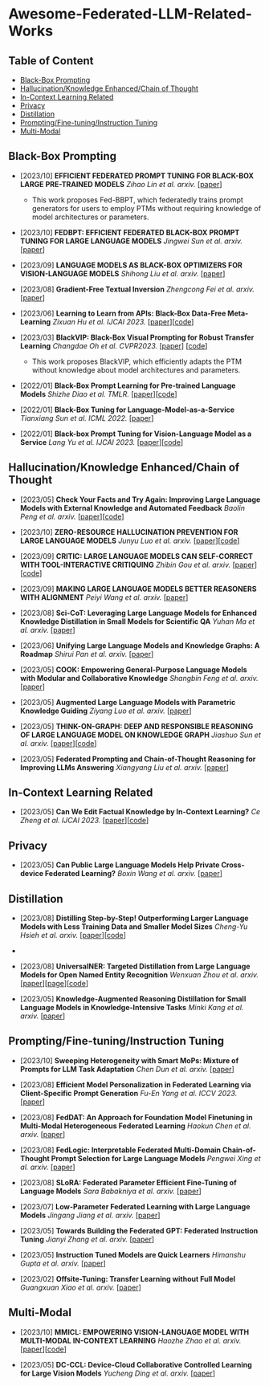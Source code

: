 # Awesome-Federated-LLM-Related-Works

## Table of Content

- [Black-Box Prompting](#Black-Box-Prompting)
- [Hallucination/Knowledge Enhanced/Chain of Thought](#Hallucination/Knowledge-Enhanced/Chain-of-Thought)
- [In-Context Learning Related](#In-Context-Learning-Related)
- [Privacy](#Privacy)
- [Distillation](#Distillation)
- [Prompting/Fine-tuning/Instruction Tuning](#Prompting/Fine-tuning/Instruction-Tuning)
- [Multi-Modal](#Multi-Modal)


## Black-Box Prompting
- [2023/10] **EFFICIENT FEDERATED PROMPT TUNING FOR BLACK-BOX LARGE PRE-TRAINED MODELS** *Zihao Lin et al. arxiv.* [[paper](https://arxiv.org/abs/2310.03123)]
  - This work proposes Fed-BBPT, which federatedly trains prompt generators for users to employ PTMs without requiring knowledge of model architectures or parameters.

- [2023/10] **FEDBPT: EFFICIENT FEDERATED BLACK-BOX PROMPT TUNING FOR LARGE LANGUAGE MODELS** *Jingwei Sun et al. arxiv.* [[paper](https://arxiv.org/abs/2310.01467)]

- [2023/09] **LANGUAGE MODELS AS BLACK-BOX OPTIMIZERS FOR VISION-LANGUAGE MODELS** *Shihong Liu et al. arxiv.* [[paper](https://arxiv.org/abs/2309.05950)]

- [2023/08] **Gradient-Free Textual Inversion** *Zhengcong Fei et al. arxiv.* [[paper](https://arxiv.org/abs/2304.05818)]
  
- [2023/06] **Learning to Learn from APIs: Black-Box Data-Free Meta-Learning** *Zixuan Hu et al. IJCAI 2023.* [[paper](https://arxiv.org/abs/2305.18413)][[code](https://github.com/Egg-Hu/BiDf-MKD)]
  
- [2023/03] **BlackVIP: Black-Box Visual Prompting for Robust Transfer Learning** *Changdae Oh et al. CVPR2023.* [[paper](https://arxiv.org/abs/2303.14773)] [[code](https://github.com/changdaeoh/BlackVIP)]
  - This work proposes BlackVIP, which efficiently adapts the PTM without knowledge about model architectures and parameters.
  
- [2022/01] **Black-Box Prompt Learning for Pre-trained Language Models** *Shizhe Diao et al. TMLR.* [[paper](https://arxiv.org/abs/2201.08531)][[code]( https://github.com/shizhediao/Black-Box-Prompt-Learning)]

- [2022/01] **Black-Box Tuning for Language-Model-as-a-Service** *Tianxiang Sun et al. ICML 2022.* [[paper](https://arxiv.org/abs/2201.03514)]

- [2022/01] **Black-box Prompt Tuning for Vision-Language Model as a Service** *Lang Yu et al. IJCAI 2023.* [[paper](https://www.ijcai.org/proceedings/2023/0187.pdf)][[code](https://github.com/BruthYU/BPT-VLM)]

## Hallucination/Knowledge Enhanced/Chain of Thought
- [2023/05] **Check Your Facts and Try Again: Improving Large Language Models with External Knowledge and Automated Feedback** *Baolin Peng et al. arxiv.* [[paper](https://arxiv.org/abs/2302.12813)][[code](https://github.com/feizc/Gradient-Free-Textual-Inversion)]
- [2023/10] **ZERO-RESOURCE HALLUCINATION PREVENTION FOR LARGE LANGUAGE MODELS** *Junyu Luo et al. arxiv.* [[paper](https://arxiv.org/abs/2309.02654)][[code](https://github.com/soap117/Self-evaluation)]
  
- [2023/09] **CRITIC: LARGE LANGUAGE MODELS CAN SELF-CORRECT WITH TOOL-INTERACTIVE CRITIQUING** *Zhibin Gou et al. arxiv.* [[paper](https://arxiv.org/abs/2305.11738)][[code](https://github.com/microsoft/ProphetNet/tree/master/CRITIC)]
  
- [2023/09] **MAKING LARGE LANGUAGE MODELS BETTER REASONERS WITH ALIGNMENT** *Peiyi Wang et al. arxiv.* [[paper](https://arxiv.org/abs/2309.02144)]
  
- [2023/08] **Sci-CoT: Leveraging Large Language Models for Enhanced Knowledge Distillation in Small Models for Scientific QA** *Yuhan Ma et al. arxiv.* [[paper](https://arxiv.org/abs/2308.04679)]

- [2023/06] **Unifying Large Language Models and Knowledge Graphs: A Roadmap** *Shirui Pan et al. arxiv.* [[paper](https://arxiv.org/abs/2306.08302)]
  
- [2023/05] **COOK: Empowering General-Purpose Language Models with Modular and Collaborative Knowledge** *Shangbin Feng et al. arxiv.* [[paper](https://arxiv.org/abs/2305.09955)]
  
- [2023/05] **Augmented Large Language Models with Parametric Knowledge Guiding** *Ziyang Luo et al. arxiv.* [[paper](https://arxiv.org/abs/2305.04757)]

- [2023/05] **THINK-ON-GRAPH: DEEP AND RESPONSIBLE REASONING OF LARGE LANGUAGE MODEL ON KNOWLEDGE GRAPH** *Jiashuo Sun et al. arxiv.* [[paper](https://arxiv.org/abs/2307.07697)][[code](https://github.com/GasolSun36/ToG)]

- [2023/05] **Federated Prompting and Chain-of-Thought Reasoning for Improving LLMs Answering** *Xiangyang Liu et al. arxiv.* [[paper](https://arxiv.org/abs/2304.13911)]

## In-Context Learning Related
- [2023/05] **Can We Edit Factual Knowledge by In-Context Learning?** *Ce Zheng et al. IJCAI 2023.* [[paper](https://arxiv.org/abs/2305.12740)][[code](https://github.com/PKUnlp-icler/IKE)]

## Privacy
- [2023/05] **Can Public Large Language Models Help Private Cross-device Federated Learning?** *Boxin Wang et al. arxiv.* [[paper](https://arxiv.org/abs/2305.12132)]

## Distillation
- [2023/08] **Distilling Step-by-Step! Outperforming Larger Language Models with Less Training Data and Smaller Model Sizes** *Cheng-Yu Hsieh et al. arxiv.* [[paper](https://arxiv.org/abs/2305.02301)][[code](https://github.com/google-research/distilling-step-by-step)]
- 
- [2023/08] **UniversalNER: Targeted Distillation from Large Language Models for Open Named Entity Recognition** *Wenxuan Zhou et al. arxiv.* [[paper](https://arxiv.org/abs/2308.03279)][[page](https://universal-ner.github.io/)][[code](https://github.com/universal-ner/universal-ner)]
  
- [2023/05] **Knowledge-Augmented Reasoning Distillation for Small Language Models in Knowledge-Intensive Tasks** *Minki Kang et al. arxiv.* [[paper](https://arxiv.org/abs/2305.18395)]

## Prompting/Fine-tuning/Instruction Tuning
- [2023/10] **Sweeping Heterogeneity with Smart MoPs: Mixture of Prompts for LLM Task Adaptation** *Chen Dun et al. arxiv.* [[paper](https://arxiv.org/abs/2310.02842)]

- [2023/08] **Efficient Model Personalization in Federated Learning via Client-Specific Prompt Generation** *Fu-En Yang et al. ICCV 2023.* [[paper](https://openaccess.thecvf.com/content/ICCV2023/html/Yang_Efficient_Model_Personalization_in_Federated_Learning_via_Client-Specific_Prompt_Generation_ICCV_2023_paper.html)]

- [2023/08] **FedDAT: An Approach for Foundation Model Finetuning in Multi-Modal Heterogeneous Federated Learning** *Haokun Chen et al. arxiv.* [[paper](https://arxiv.org/abs/2308.12305)]

- [2023/08] **FedLogic: Interpretable Federated Multi-Domain Chain-of-Thought Prompt Selection for Large Language Models** *Pengwei Xing et al. arxiv.* [[paper](https://arxiv.org/abs/2308.15324)]

- [2023/08] **SLoRA: Federated Parameter Efficient Fine-Tuning of Language Models** *Sara Babakniya et al. arxiv.* [[paper](https://arxiv.org/abs/2308.06522)]

- [2023/07] **Low-Parameter Federated Learning with Large Language Models** *Jingang Jiang et al. arxiv.* [[paper](https://arxiv.org/abs/2307.13896)]

- [2023/05] **Towards Building the Federated GPT: Federated Instruction Tuning** *Jianyi Zhang et al. arxiv.* [[paper](https://arxiv.org/abs/2305.05644)]

- [2023/05] **Instruction Tuned Models are Quick Learners** *Himanshu Gupta et al. arxiv.* [[paper](https://arxiv.org/abs/2306.05539)]

- [2023/02] **Offsite-Tuning: Transfer Learning without Full Model** *Guangxuan Xiao et al. arxiv.* [[paper](https://arxiv.org/abs/2302.04870)]

## Multi-Modal
- [2023/10] **MMICL: EMPOWERING VISION-LANGUAGE MODEL WITH MULTI-MODAL IN-CONTEXT LEARNING** *Haozhe Zhao et al. arxiv.* [[paper](https://arxiv.org/abs/2309.07915)][[code](https://github.com/PKUnlp-icler/MIC)]

- [2023/05] **DC-CCL: Device-Cloud Collaborative Controlled Learning for Large Vision Models** *Yucheng Ding et al. arxiv.* [[paper](https://arxiv.org/abs/2303.10361)]
